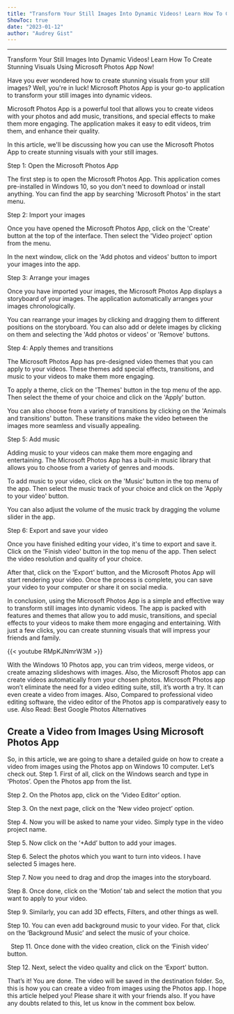```yaml
---
title: "Transform Your Still Images Into Dynamic Videos! Learn How To Create Stunning Visuals Using Microsoft Photos App Now!"
ShowToc: true 
date: "2023-01-12"
author: "Audrey Gist"
---
```

*****
Transform Your Still Images Into Dynamic Videos! Learn How To Create Stunning Visuals Using Microsoft Photos App Now!

Have you ever wondered how to create stunning visuals from your still images? Well, you're in luck! Microsoft Photos App is your go-to application to transform your still images into dynamic videos.

Microsoft Photos App is a powerful tool that allows you to create videos with your photos and add music, transitions, and special effects to make them more engaging. The application makes it easy to edit videos, trim them, and enhance their quality.

In this article, we'll be discussing how you can use the Microsoft Photos App to create stunning visuals with your still images.

Step 1: Open the Microsoft Photos App

The first step is to open the Microsoft Photos App. This application comes pre-installed in Windows 10, so you don't need to download or install anything. You can find the app by searching 'Microsoft Photos' in the start menu.

Step 2: Import your images

Once you have opened the Microsoft Photos App, click on the 'Create' button at the top of the interface. Then select the 'Video project' option from the menu.

In the next window, click on the 'Add photos and videos' button to import your images into the app.

Step 3: Arrange your images

Once you have imported your images, the Microsoft Photos App displays a storyboard of your images. The application automatically arranges your images chronologically.

You can rearrange your images by clicking and dragging them to different positions on the storyboard. You can also add or delete images by clicking on them and selecting the 'Add photos or videos' or 'Remove' buttons.

Step 4: Apply themes and transitions

The Microsoft Photos App has pre-designed video themes that you can apply to your videos. These themes add special effects, transitions, and music to your videos to make them more engaging.

To apply a theme, click on the 'Themes' button in the top menu of the app. Then select the theme of your choice and click on the 'Apply' button.

You can also choose from a variety of transitions by clicking on the 'Animals and transitions' button. These transitions make the video between the images more seamless and visually appealing.

Step 5: Add music

Adding music to your videos can make them more engaging and entertaining. The Microsoft Photos App has a built-in music library that allows you to choose from a variety of genres and moods.

To add music to your video, click on the 'Music' button in the top menu of the app. Then select the music track of your choice and click on the 'Apply to your video' button.

You can also adjust the volume of the music track by dragging the volume slider in the app.

Step 6: Export and save your video

Once you have finished editing your video, it's time to export and save it. Click on the 'Finish video' button in the top menu of the app. Then select the video resolution and quality of your choice.

After that, click on the 'Export' button, and the Microsoft Photos App will start rendering your video. Once the process is complete, you can save your video to your computer or share it on social media.

In conclusion, using the Microsoft Photos App is a simple and effective way to transform still images into dynamic videos. The app is packed with features and themes that allow you to add music, transitions, and special effects to your videos to make them more engaging and entertaining. With just a few clicks, you can create stunning visuals that will impress your friends and family.

{{< youtube RMpKJNmrW3M >}} 



With the Windows 10 Photos app, you can trim videos, merge videos, or create amazing slideshows with images. Also, the Microsoft Photos app can create videos automatically from your chosen photos.
Microsoft Photos app won’t eliminate the need for a video editing suite, still, it’s worth a try. It can even create a video from images. Also, Compared to professional video editing software, the video editor of the Photos app is comparatively easy to use.
Also Read: Best Google Photos Alternatives

 
## Create a Video from Images Using Microsoft Photos App


So, in this article, we are going to share a detailed guide on how to create a video from images using the Photos app on Windows 10 computer. Let’s check out.
Step 1. First of all, click on the Windows search and type in ‘Photos’. Open the Photos app from the list.

Step 2. On the Photos app, click on the ‘Video Editor’ option.

Step 3. On the next page, click on the ‘New video project’ option.

Step 4. Now you will be asked to name your video. Simply type in the video project name.

Step 5. Now click on the ‘+Add’ button to add your images.

Step 6. Select the photos which you want to turn into videos. I have selected 5 images here.

Step 7. Now you need to drag and drop the images into the storyboard.

Step 8. Once done, click on the ‘Motion’ tab and select the motion that you want to apply to your video.

Step 9. Similarly, you can add 3D effects, Filters, and other things as well.

Step 10. You can even add background music to your video. For that, click on the ‘Background Music’ and select the music of your choice.

 
Step 11. Once done with the video creation, click on the ‘Finish video’ button.

Step 12. Next, select the video quality and click on the ‘Export’ button.

That’s it! You are done. The video will be saved in the destination folder.
So, this is how you can create a video from images using the Photos app. I hope this article helped you! Please share it with your friends also. If you have any doubts related to this, let us know in the comment box below.




